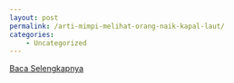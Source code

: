 ```yaml
---
layout: post
permalink: /arti-mimpi-melihat-orang-naik-kapal-laut/
categories:
    - Uncategorized
---
```


[Baca Selengkapnya](/10)